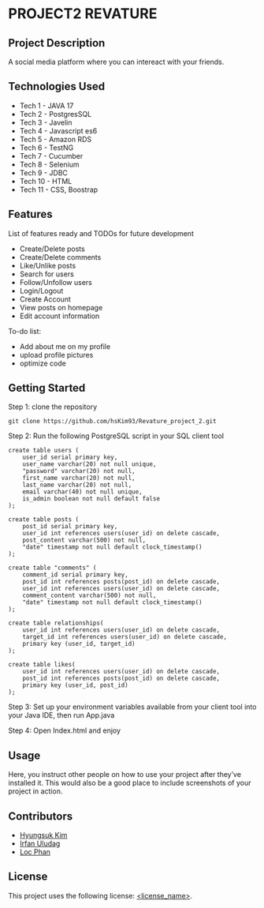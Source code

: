 # PROJECT2 REVATURE

## Project Description

A social media platform where you can intereact with your friends.

## Technologies Used

* Tech 1 - JAVA 17
* Tech 2 - PostgresSQL
* Tech 3 - Javelin
* Tech 4 - Javascript es6
* Tech 5 - Amazon RDS
* Tech 6 - TestNG
* Tech 7 - Cucumber
* Tech 8 - Selenium
* Tech 9 - JDBC
* Tech 10 - HTML
* Tech 11 - CSS, Boostrap

## Features

List of features ready and TODOs for future development
* Create/Delete posts
* Create/Delete comments
* Like/Unlike posts
* Search for users
* Follow/Unfollow users
* Login/Logout
* Create Account
* View posts on homepage
* Edit account information


To-do list:
* Add about me on my profile
* upload profile pictures
* optimize code

## Getting Started

Step 1: clone the repository
```
git clone https://github.com/hsKim93/Revature_project_2.git
```

Step 2: Run the following PostgreSQL script in your SQL client tool
```
create table users (
    user_id serial primary key,
    user_name varchar(20) not null unique,
    "password" varchar(20) not null,
    first_name varchar(20) not null,
    last_name varchar(20) not null,
    email varchar(40) not null unique,
    is_admin boolean not null default false
);

create table posts (
    post_id serial primary key,
    user_id int references users(user_id) on delete cascade,
    post_content varchar(500) not null,
    "date" timestamp not null default clock_timestamp()
);

create table "comments" (
    comment_id serial primary key,
    post_id int references posts(post_id) on delete cascade,
    user_id int references users(user_id) on delete cascade,
    comment_content varchar(500) not null,
    "date" timestamp not null default clock_timestamp()
);

create table relationships(
    user_id int references users(user_id) on delete cascade,
    target_id int references users(user_id) on delete cascade,
    primary key (user_id, target_id)
);

create table likes(
    user_id int references users(user_id) on delete cascade,
    post_id int references posts(post_id) on delete cascade,
    primary key (user_id, post_id)
);
```

Step 3: Set up your environment variables available from your client tool into your Java IDE, then run App.java

Step 4: Open Index.html and enjoy

## Usage

Here, you instruct other people on how to use your project after they’ve installed it. This would also be a good place to include screenshots of your project in action.

## Contributors
- [Hyungsuk Kim](https://github.com/hsKim93)
- [Irfan Uludag](https://github.com/Uirfan)
- [Loc Phan](https://github.com/LocPhanRevature)

## License
This project uses the following license: [<license_name>](<link>).
